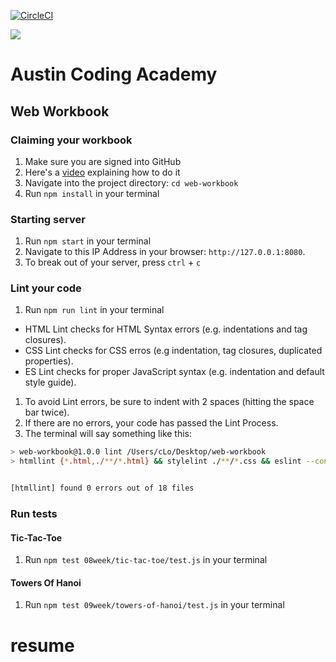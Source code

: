 [![CircleCI](https://circleci.com/gh/AustinCodingAcademy/web-workbook.svg?style=svg)](https://circleci.com/gh/AustinCodingAcademy/web-workbook)

![](http://en.gravatar.com/userimage/107370100/a08594145564536138dfaaf072c7b241.png)
# Austin Coding Academy
## Web Workbook
### Claiming your workbook
1. Make sure you are signed into GitHub
1. Here's a [video](https://www.youtube.com/embed/CtKQdoHjt6M) explaining how to do it
1. Navigate into the project directory: `cd web-workbook`
1. Run `npm install` in your terminal

### Starting server
1. Run `npm start` in your terminal
1. Navigate to this IP Address in your browser: `http://127.0.0.1:8080`.
1. To break out of your server, press `ctrl` + `c`

### Lint your code
1. Run `npm run lint` in your terminal  
  * HTML Lint checks for HTML Syntax errors (e.g. indentations and tag closures).
  * CSS Lint checks for CSS erros (e.g indentation, tag closures, duplicated properties). 
  * ES Lint checks for proper JavaScript syntax (e.g. indentation and default style guide). 
1. To avoid Lint errors, be sure to indent with 2 spaces (hitting the space bar twice).
1. If there are no errors, your code has passed the Lint Process. 
1. The terminal will say something like this:

```bash
> web-workbook@1.0.0 lint /Users/cLo/Desktop/web-workbook
> htmllint {*.html,./**/*.html} && stylelint ./**/*.css && eslint --config .eslint.json .


[htmllint] found 0 errors out of 18 files
```

### Run tests
#### Tic-Tac-Toe
1. Run `npm test 08week/tic-tac-toe/test.js` in your terminal

#### Towers Of Hanoi
1. Run `npm test 09week/towers-of-hanoi/test.js` in your terminal
# resume
